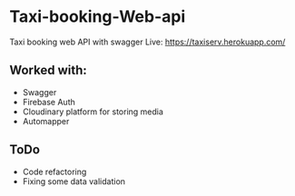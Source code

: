 # Taxi-booking-Web-api
Taxi booking web API with swagger
Live: https://taxiserv.herokuapp.com/

## Worked with:
- Swagger
- Firebase Auth
- Cloudinary platform for storing media
- Automapper

## ToDo
- Code refactoring
- Fixing some data validation
